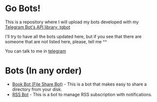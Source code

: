 # Go Bots!

This is a repository where I will upload my bots developed with my [Telegram Bot's API library, tgbot](https://www.github.com/rockneurotiko/go-tgbot)

I'll try to have all the bots updated here, but if you see that there are someone that are not listed here, please, tell me ^^

You can talk to me in [telegram](https://telegram.me/rock_neurotiko)

# Bots (In any order)

- [Book Bot (File Share Bot)](https://github.com/rockneurotiko/go-bots/tree/master/bookbot) - This is a bot that makes easy to share a directory from your disk.
- [RSS Bot](https://github.com/rockneurotiko/go-bots/tree/master/rssbot) -  This is a bot to manage RSS subscription with notifications.
